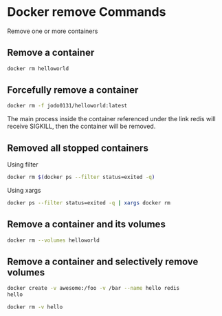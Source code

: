 # Docker remove Commands

Remove one or more containers 

## Remove a container
```bash
docker rm helloworld
```
## Forcefully remove a container
```bash
docker rm -f jodo0131/helloworld:latest
```
The main process inside the container referenced under the link redis will receive SIGKILL, then the container will be removed.

## Removed all stopped containers
Using filter
```bash
docker rm $(docker ps --filter status=exited -q)
```
Using xargs
```bash
docker ps --filter status=exited -q | xargs docker rm
```

## Remove a container and its volumes
```bash
docker rm --volumes helloworld
```

## Remove a container and selectively remove volumes
```bash
docker create -v awesome:/foo -v /bar --name hello redis
hello

docker rm -v hello
```



